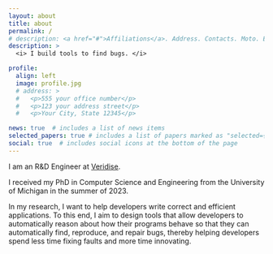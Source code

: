 ```yaml
---
layout: about
title: about
permalink: /
# description: <a href="#">Affiliations</a>. Address. Contacts. Moto. Etc.
description: >
  <i> I build tools to find bugs. </i>

profile:
  align: left
  image: profile.jpg
  # address: >
  #   <p>555 your office number</p>
  #   <p>123 your address street</p>
  #   <p>Your City, State 12345</p>

news: true  # includes a list of news items
selected_papers: true # includes a list of papers marked as "selected={true}"
social: true  # includes social icons at the bottom of the page
---
```


<!--
Write your biography here. Tell the world about yourself. Link to your favorite [subreddit](http://reddit.com){:target="\_blank"}. You can put a picture in, too. The code is already in, just name your picture `prof_pic.jpg` and put it in the `img/` folder.

Put your address / P.O. box / other info right below your picture. You can also disable any these elements by editing `profile` property of the YAML header of your `_pages/about.md`. Edit `_bibliography/papers.bib` and Jekyll will render your [publications page](/al-folio/publications/) automatically.

Link to your social media connections, too. This theme is set up to use [Font Awesome icons](http://fortawesome.github.io/Font-Awesome/){:target="\_blank"} and [Academicons](https://jpswalsh.github.io/academicons/){:target="\_blank"}, like the ones below. Add your Facebook, Twitter, LinkedIn, Google Scholar, or just disable all of them. -->

<!-- 
<i class="fas fa-exclamation-circle"></i>
 **I am currently looking for jobs in both academic and industrial research, as I am on track to graduate in Summer 2023! Please contact me at <a href="mailto:{{ site.email | encode_email }}">{{site.email}}</a> if you are hiring in this cycle.**
<i class="fas fa-exclamation-circle"></i>
-->

I am an R&D Engineer at [Veridise][veridise-homepage].

I received my PhD in Computer Science and Engineering from the University of
Michigan in the summer of 2023.
<!-- I am advised by Professor [**Baris Kasikci**][baris-homepage]. -->

In my research, I want to help developers write correct and efficient applications.
To this end, I aim to design tools that allow developers to automatically reason
about how their programs behave so that they can automatically find, reproduce, and repair bugs, thereby
helping developers spend less time fixing faults and more time innovating.
<!--My current focus is on automatically reproducing incidents from production systems
and on the automated detection of semantic bugs.-->

[baris-homepage]: https://web.eecs.umich.edu/~barisk/
[veridise-homepage]: https://veridise.com/
